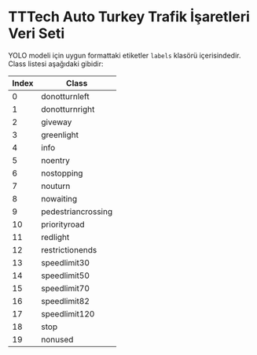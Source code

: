 # TTTech Auto Turkey Trafik İşaretleri Veri Seti

YOLO modeli için uygun formattaki etiketler `labels` klasörü içerisindedir. Class listesi aşağıdaki gibidir:  

Index | Class
----- | -----
0     | donotturnleft
1     | donotturnright
2     | giveway
3     | greenlight
4     | info
5     | noentry
6     | nostopping
7     | nouturn
8     | nowaiting
9     | pedestriancrossing
10    | priorityroad
11    | redlight
12    | restrictionends
13    | speedlimit30
14    | speedlimit50
15    | speedlimit70
16    | speedlimit82
17    | speedlimit120
18    | stop
19    | nonused
